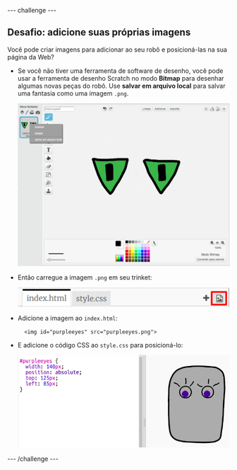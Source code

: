 \--- challenge \---

## Desafio: adicione suas próprias imagens

Você pode criar imagens para adicionar ao seu robô e posicioná-las na sua página da Web?

+ Se você não tiver uma ferramenta de software de desenho, você pode usar a ferramenta de desenho Scratch no modo **Bitmap** para desenhar algumas novas peças do robô. Use **salvar em arquivo local** para salvar uma fantasia como uma imagem `.png`.
    
    ![captura de tela](images/robot-scratch-paint.png)

+ Então carregue a imagem `.png` em seu trinket:
    
    ![captura de tela](images/robot-image-add.png)

+ Adicione a imagem ao `index.html`:
    
        <img id="purpleeyes" src="purpleeyes.png">
        

+ E adicione o código CSS ao `style.css` para posicioná-lo:
    
    ![captura de tela](images/robot-use-purple-eyes.png)

\--- /challenge \---